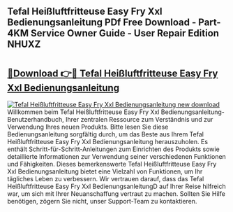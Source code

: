 ## Tefal Heißluftfritteuse Easy Fry Xxl Bedienungsanleitung PDf Free Download - Part-4KM Service Owner Guide - User Repair Edition NHUXZ

# <h2><a href="http://df52ibz.blite.top/?on=Tefal+Hei%c3%9fluftfritteuse+Easy+Fry+Xxl+Bedienungsanleitung">🔗Download 👉🔴 Tefal Heißluftfritteuse Easy Fry Xxl Bedienungsanleitung</a></h2>

[![Tefal Heißluftfritteuse Easy Fry Xxl Bedienungsanleitung new download](https://i.imgur.com/lujVjoI.png)](http://df52ibz.blite.top/?on=Tefal+Hei%c3%9fluftfritteuse+Easy+Fry+Xxl+Bedienungsanleitung)
Willkommen beim Tefal Heißluftfritteuse Easy Fry Xxl Bedienungsanleitung-Benutzerhandbuch, Ihrer zentralen Ressource zum Verständnis und zur Verwendung Ihres neuen Produkts. Bitte lesen Sie diese Bedienungsanleitung sorgfältig durch, um das Beste aus Ihrem Tefal Heißluftfritteuse Easy Fry Xxl Bedienungsanleitung herauszuholen. Es enthält Schritt-für-Schritt-Anleitungen zum Einrichten des Produkts sowie detaillierte Informationen zur Verwendung seiner verschiedenen Funktionen und Fähigkeiten. Dieses bemerkenswerte Tefal Heißluftfritteuse Easy Fry Xxl Bedienungsanleitung bietet eine Vielzahl von Funktionen, um Ihr tägliches Leben zu verbessern. Wir vertrauen darauf, dass das Tefal Heißluftfritteuse Easy Fry Xxl BedienungsanleitungD auf Ihrer Reise hilfreich war, um sich mit Ihrer Neuanschaffung vertraut zu machen. Sollten Sie Hilfe benötigen, zögern Sie nicht, unser Support-Team zu kontaktieren.
